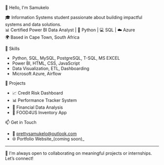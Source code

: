 👋 Hello, I'm Samukelo

🎓 Information Systems student passionate about building impactful systems and data solutions.  
📊 Certified Power BI Data Analyst | 🐍 Python | 💻 SQL | ☁️ Azure  
🌍 Based in Cape Town, South Africa  

🔧 Skills
- Python, SQL, MySQL, PostgreSQL, T-SQL, MS EXCEL
- Power BI, HTML, CSS, JavaScript
- Data Visualization, ETL, Dashboarding
- Microsoft Azure, Airflow

🚀 Projects
- 📈 Credit Risk Dashboard
- 📊 Performance Tracker System
- 📂 Financial Data Analysis
- 🍕 FOOD4US Inventory App

📫 Get in Touch
- 📧 prettysamukelo@outlook.com
- 🌐 Portfolio Website_(coming soon)_

---
💬 I'm always open to collaborating on meaningful projects or internships. Let’s connect!
